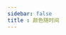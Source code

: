 ```yaml
---
sidebar: false
title : 颜色随时间
---
```


<ClientOnly>
<practice.changeColor.time></practice.changeColor.time>
</ClientOnly>